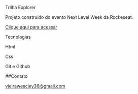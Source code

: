 <p>Trilha Explorer</p>

<p>Projeto construído do evento Next Level Week da Rockeseat.</p>

<a href="https://wescley36.github.io/projeto-nlw/"> Clique aqui para acessar </a>

<p>Tecnologias</p>
<p>Html</p>
<p>Css</p>
<p>Git e Github</p>
<p>##Contato</p>

vieirawescley36@gmail.com
